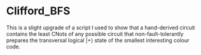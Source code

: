 # Clifford_BFS

This is a slight upgrade of a script I used to show that a hand-derived circuit contains the least CNots of any possible circuit that non-fault-tolerantly prepares the transversal logical $\left \vert + \right \rangle$ state of the smallest interesting colour code. 